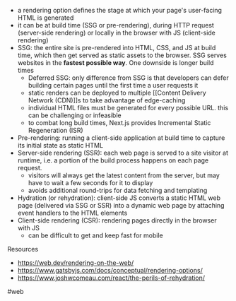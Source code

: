- a rendering option defines the stage at which your page's user-facing HTML is generated
- it can be at build time (SSG or pre-rendering), during HTTP request (server-side rendering) or locally in the browser with JS (client-side rendering)
- SSG: the entire site is pre-rendered into HTML, CSS, and JS at build time, which then get served as static assets to the browser. SSG serves websites in the **fastest possible way**. One downside is longer build times
	- Deferred SSG: only difference from SSG is that developers can defer building certain pages until the first time a user requests it
	- static renders can be deployed to multiple [[Content Delivery Network (CDN)]]s to take advantage of edge-caching
	- individual HTML files must be generated for every possible URL. this can be challenging or infeasible
	- to combat long build times, Next.js provides Incremental Static Regeneration (ISR)
- Pre-rendering: running a client-side application at build time to capture its initial state as static HTML
- Server-side rendering (SSR): each web page is served to a site visitor at runtime, i.e. a portion of the build process happens on each page request.
	- visitors will always get the latest content from the server, but may have to wait a few seconds for it to display
	- avoids additional round-trips for data fetching and templating
- Hydration (or rehydration): client-side JS converts a static HTML web page (delivered via SSG or SSR) into a dynamic web page by attaching event handlers to the HTML elements
- Client-side rendering (CSR): rendering pages directly in the browser with JS
	- can be difficult to get and keep fast for mobile


Resources
- https://web.dev/rendering-on-the-web/
- https://www.gatsbyjs.com/docs/conceptual/rendering-options/
- https://www.joshwcomeau.com/react/the-perils-of-rehydration/

#web